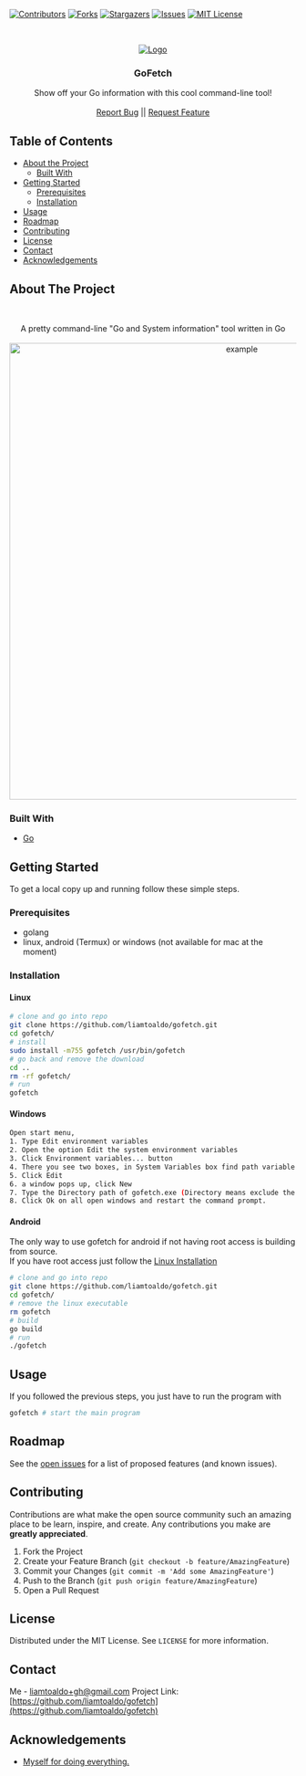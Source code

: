 [![Contributors][contributors-shield]][contributors-url]
[![Forks][forks-shield]][forks-url]
[![Stargazers][stars-shield]][stars-url]
[![Issues][issues-shield]][issues-url]
[![MIT License][license-shield]][license-url]

<!-- PROJECT LOGO -->
<br />
<p align="center">
  <a href="https://github.com/liamtoaldo/gofetch">
    <img src="https://i.imgur.com/jkoGdvD.jpg" alt="Logo" heigth="60">
  </a>

  <h3 align="center">GoFetch</h3>

  <p align="center">
    Show off your Go information with this cool command-line tool!
    <br />
    <br />
    <a href="https://github.com/liamtoaldo/gofetch/issues">Report Bug</a> || 
    <a href="https://github.com/liamtoaldo/gofetch/pulls">Request Feature</a>
  </p>
</p>

<!-- TABLE OF CONTENTS -->

## Table of Contents

-   [About the Project](#about-the-project)
    -   [Built With](#built-with)
-   [Getting Started](#getting-started)
    -   [Prerequisites](#prerequisites)
    -   [Installation](#installation)
-   [Usage](#usage)
-   [Roadmap](#roadmap)
-   [Contributing](#contributing)
-   [License](#license)
-   [Contact](#contact)
-   [Acknowledgements](#acknowledgements)

## About The Project  

<br>
<p align="center">A pretty command-line "Go and System information" tool written in Go
  <br>
  <br>
<img src="https://i.imgur.com/22FgDEX.png" alt="example" width="800">
</p>

### Built With

-   [Go](https://golang.org)

<!-- GETTING STARTED -->

## Getting Started

To get a local copy up and running follow these simple steps.

### Prerequisites

-   golang
-   linux, android (Termux) or windows (not available for mac at the moment)

### Installation

#### Linux
```sh
# clone and go into repo
git clone https://github.com/liamtoaldo/gofetch.git
cd gofetch/
# install
sudo install -m755 gofetch /usr/bin/gofetch
# go back and remove the download
cd ..
rm -rf gofetch/
# run
gofetch
```
#### Windows
```sh
Open start menu,
1. Type Edit environment variables
2. Open the option Edit the system environment variables
3. Click Environment variables... button
4. There you see two boxes, in System Variables box find path variable
5. Click Edit
6. a window pops up, click New
7. Type the Directory path of gofetch.exe (Directory means exclude the file name from path)
8. Click Ok on all open windows and restart the command prompt.
```
#### Android
The only way to use gofetch for android if not having root access is building from source.  
If you have root access just follow the [Linux Installation](#linux)
```sh
# clone and go into repo
git clone https://github.com/liamtoaldo/gofetch.git
cd gofetch/
# remove the linux executable
rm gofetch
# build
go build
# run
./gofetch
```
## Usage

If you followed the previous steps, you just have to run the program with

```sh
gofetch # start the main program
```

<!-- ROADMAP -->

## Roadmap

See the [open issues](https://github.com/liamtoaldo/gofetch/issues) for a list of proposed features (and known issues).

<!-- CONTRIBUTING -->

## Contributing

Contributions are what make the open source community such an amazing place to be learn, inspire, and create. Any contributions you make are **greatly appreciated**.

1. Fork the Project
2. Create your Feature Branch (`git checkout -b feature/AmazingFeature`)
3. Commit your Changes (`git commit -m 'Add some AmazingFeature'`)
4. Push to the Branch (`git push origin feature/AmazingFeature`)
5. Open a Pull Request

<!-- LICENSE -->

## License

Distributed under the MIT License. See `LICENSE` for more information.

<!-- CONTACT -->

## Contact

Me - [liamtoaldo+gh@gmail.com](mailto:liamtoaldo+gh@gmail.com)
Project Link: [https://github.com/liamtoaldo/gofetch](https://github.com/liamtoaldo/gofetch)

<!-- ACKNOWLEDGEMENTS -->

## Acknowledgements

-   [Myself for doing everything.](https://github.com/liamtoaldo)

<!-- MARKDOWN LINKS & IMAGES -->
<!-- https://www.markdownguide.org/basic-syntax/#reference-style-links -->

[contributors-shield]: https://img.shields.io/github/contributors/liamtoaldo/gofetch.svg?style=flat-square
[contributors-url]: https://github.com/liamtoaldo/gofetch/graphs/contributors
[forks-shield]: https://img.shields.io/github/forks/liamtoaldo/gofetch.svg?style=flat-square
[forks-url]: https://github.com/liamtoaldo/gofetch/network/members
[stars-shield]: https://img.shields.io/github/stars/liamtoaldo/gofetch.svg?style=flat-square
[stars-url]: https://github.com/liamtoaldo/gofetch/stargazers
[issues-shield]: https://img.shields.io/github/issues/liamtoaldo/gofetch.svg?style=flat-square
[issues-url]: https://github.com/liamtoaldo/gofetch/issues
[license-shield]: https://img.shields.io/github/license/liamtoaldo/gofetch.svg?style=flat-square
[license-url]: https://github.com/liamtoaldo/gofetch/blob/master/LICENSE
